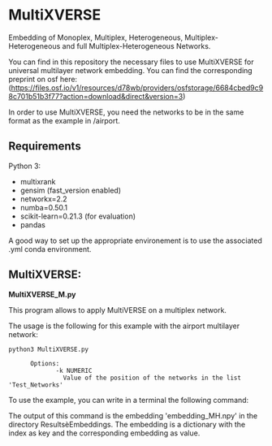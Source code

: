 # MultiXVERSE

Embedding of Monoplex, Multiplex, Heterogeneous, Multiplex-Heterogeneous and full Multiplex-Heterogeneous Networks.

You can find in this repository the necessary files to use MultiXVERSE for universal multilayer network embedding. You can find the corresponding preprint on osf here: (https://files.osf.io/v1/resources/d78wb/providers/osfstorage/6684cbed9c98c701b51b3f77?action=download&direct&version=3)

In order to use MultiXVERSE, you need the networks to be in the same format as the example in /airport.


## Requirements

Python 3:
* multixrank
* gensim (fast_version enabled)
* networkx=2.2
* numba=0.50.1
* scikit-learn=0.21.3 (for evaluation)
* pandas

A good way to set up the appropriate environement is to use the associated .yml conda environment.

## MultiXVERSE:

**MultiXVERSE_M.py**

This program allows to apply MultiVERSE on a multiplex network.

The usage is the following for this example with the airport multilayer network:

`python3 MultiXVERSE.py`

          Options:
                 -k NUMERIC
                   Value of the position of the networks in the list 'Test_Networks'

To use the example, you can write in a terminal the following command:

The output of this command is the embedding 'embedding_MH.npy' in the directory ResultsèEmbeddings. The embedding is a dictionary with the index as key and the corresponding embedding as value.
